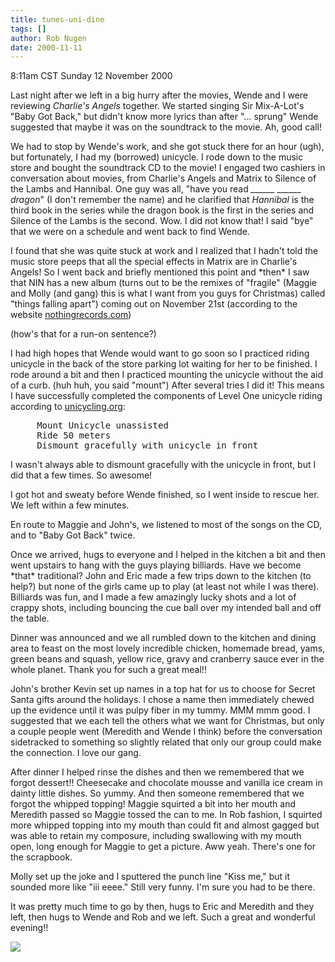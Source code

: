 ```yaml
---
title: tunes-uni-dine
tags: []
author: Rob Nugen
date: 2000-11-11
---
```


<title>Unicycle and dinner</title>
<p class=date>8:11am CST Sunday 12 November 2000

<p>Last night after we left in a big hurry after the movies, Wende and
I were reviewing <em>Charlie's Angels</em> together.  We started
singing Sir Mix-A-Lot's "Baby Got Back," but didn't know more lyrics
than after "... sprung"  Wende suggested that maybe it was on the
soundtrack to the movie.  Ah, good call!

<p>We had to stop by Wende's work, and she got stuck there for an
hour (ugh), but fortunately, I had my (borrowed) unicycle.  I rode
down to the music store and bought the soundtrack CD to the movie!  I
engaged two cashiers in conversation about movies, from Charlie's
Angels and Matrix to Silence of the Lambs and Hannibal.  One guy was
all, "have you read <em>______ ______ dragon</em>" (I don't remember
the name) and he clarified that <em>Hannibal</em> is the third book in
the series while the dragon book is the first in the series and
Silence of the Lambs is the second.  Wow.  I did not know that!  I
said "bye" that we were on a schedule and went back to find Wende.

<p>I found that she was quite stuck at work and I realized that I
hadn't told the music store peeps that all the special effects in
Matrix are in Charlie's Angels!  So I went back and briefly mentioned
this point and *then* I saw that NIN has a new album (turns out to be
the remixes of "fragile" (Maggie and Molly (and gang) this is what I
want from you guys for Christmas) called "things falling apart")
coming out on November 21st (according to the website <a
href="https://www.nothingrecords.com">nothingrecords.com</a>)

<p>(how's that for a run-on sentence?)

<p>I had high hopes that Wende would want to go soon so I practiced
riding unicycle in the back of the store parking lot waiting for her
to be finished.  I rode around a bit and then I practiced mounting the
unicycle without the aid of a curb.  (huh huh, you said "mount") After
several tries I did it!  This means I have successfully completed the
components of Level One unicycle riding according to <a
href="https://www.unicycling.org">unicycling.org</a>:
<pre>
     Mount Unicycle unassisted 
     Ride 50 meters 
     Dismount gracefully with unicycle in front 
</pre>

<p>I wasn't always able to dismount gracefully with the unicycle in
front, but I did that a few times.  So awesome!

<p>I got hot and sweaty before Wende finished, so I went inside to
rescue her.  We left within a few minutes.

<p>En route to Maggie and John's, we listened to most of the songs on
the CD, and to "Baby Got Back" twice.

<p>Once we arrived, hugs to everyone and I helped in the kitchen a bit
and then went upstairs to hang with the guys playing billiards.  Have
we become *that* traditional?  John and Eric made a few trips down to
the kitchen (to help?) but none of the girls came up to play (at least
not while I was there).  Billiards was fun, and I made a few amazingly
lucky shots and a lot of crappy shots, including bouncing the cue ball
over my intended ball and off the table.

<p>Dinner was announced and we all rumbled down to the kitchen and
dining area to feast on the most lovely incredible chicken, homemade
bread, yams, green beans and squash, yellow rice, gravy and cranberry
sauce ever in the whole planet.  Thank you for such a great meal!!

<p>John's brother Kevin set up names in a top hat for us to choose for
Secret Santa gifts around the holidays.  I chose a name then
immediately chewed up the evidence until it was pulpy fiber in my
tummy.  MMM mmm good.  I suggested that we each tell the others what
we want for Christmas, but only a couple people went (Meredith and
Wende I think) before the conversation sidetracked to something so
slightly related that only our group could make the connection.  I
love our gang.

<p>After dinner I helped rinse the dishes and then we remembered that
we forgot dessert!!  Cheesecake and chocolate mousse and vanilla ice
cream in dainty little dishes.  So yummy.  And then someone remembered
that we forgot the whipped topping!  Maggie squirted a bit into her
mouth and Meredith passed so Maggie tossed the can to me.  In Rob
fashion, I squirted more whipped topping into my mouth than could fit
and almost gagged but was able to retain my composure, including
swallowing with my mouth open, long enough for Maggie to get a
picture.  Aww yeah.  There's one for the scrapbook.

<p>Molly set up the joke and I sputtered the punch line "Kiss me," but
it sounded more like "iii eeee."  Still very funny.  I'm sure you had
to be there.

<p>It was pretty much time to go by then, hugs to Eric and Meredith
and they left, then hugs to Wende and Rob and we left.  Such a great
and wonderful evening!!

<p><img src='/images/rob/wL-ROB.gif'>

